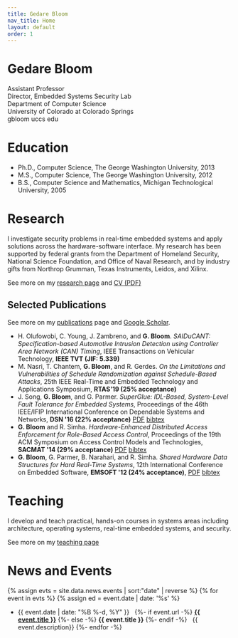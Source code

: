 ```yaml
---
title: Gedare Bloom
nav_title: Home
layout: default
order: 1
---
```


# Gedare Bloom

Assistant Professor   
Director, Embedded Systems Security Lab  
Department of Computer Science  
University of Colorado at Colorado Springs  
gbloom uccs edu 

# Education

* Ph.D., Computer Science, The George Washington University, 2013
* M.S., Computer Science, The George Washington University, 2012
* B.S., Computer Science and Mathematics, Michigan Technological University, 2005

# Research

I investigate security problems in real-time embedded systems
and apply solutions across the hardware-software interface.
My research has been supported by
federal grants from the
Department of Homeland Security,
National Science Foundation, and
Office of Naval Research, and
by industry gifts from
Northrop Grumman, Texas Instruments, Leidos, and Xilinx.

See more on my [research page](./research.html) and
[CV (PDF)](./vitae-gedare.pdf)

## Selected Publications

See more on my
[publications](./publications.html) page and
[Google Scholar](https://scholar.google.com/citations?user=8ZBnSl4AAAAJ).
* H. Olufowobi, C. Young, J. Zambreno, and **G. Bloom**.
  *SAIDuCANT: Specification-based Automotive Intrusion Detection using Controller Area Network (CAN) Timing*,
  IEEE Transactions on Vehicular Technology, **IEEE TVT (JIF: 5.339)**
* M. Nasri, T. Chantem, **G. Bloom**, and R. Gerdes.
  *On the Limitations and Vulnerabilities of Schedule Randomization against Schedule-Based Attacks*,
  25th IEEE Real-Time and Embedded Technology and Applications Symposium,
  **RTAS'19 (25% acceptance)**
* J. Song, **G. Bloom**, and G. Parmer.
  *SuperGlue: IDL-Based, System-Level Fault Tolerance for Embedded Systems*,
  Proceedings of the 46th IEEE/IFIP International Conference on Dependable Systems and Networks,
  **DSN '16 (22% acceptance)**
  [PDF](./pdf/SonBlo16A.pdf)
  [bibtex](./bib/SonBlo16A.bib)
* **G. Bloom** and R. Simha.
  *Hardware-Enhanced Distributed Access Enforcement for Role-Based Access Control*,
  Proceedings of the 19th ACM Symposium on Access Control Models and Technologies, **SACMAT '14 (29% acceptance)**
  [PDF](./pdf/BloSim14A.pdf)
  [bibtex](./bib/BloSim14A.bib)
* **G. Bloom**, G. Parmer, B. Narahari, and R. Simha.
  *Shared Hardware Data Structures for Hard Real-Time Systems*,
  12th International Conference on Embedded Software, **EMSOFT '12 (24% acceptance)**,
  [PDF](./pdf/BloPar12A.pdf)
  [bibtex](./bib/BloPar12A.bib)

# Teaching

I develop and teach practical, hands-on courses in systems areas including
architecture, operating systems, real-time embedded systems, and security.

See more on my [teaching page](./teaching.html)

# News and Events

{% assign evts = site.data.news.events | sort:"date" | reverse %} 
{% for event in evts %}
{% assign ed = event.date | date: '%s' %}
* {{ event.date | date: "%B %-d, %Y" }} &nbsp; 
{%- if event.url -%} [**{{ event.title }}**]({{event.url}})
{%- else -%} **{{ event.title }}** {%- endif -%}
&nbsp; {{ event.description}}
{%- endfor -%}

